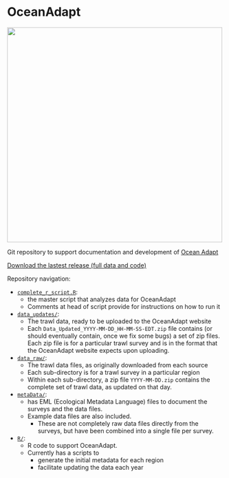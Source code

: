 # OceanAdapt
<img src="http://pinsky.marine.rutgers.edu/wp-content/uploads/2016/07/cropped-Himokilan_Cuatros_Islas_MichelleStuart.jpg" width="500">

Git repository to support documentation and development of [Ocean Adapt](http://oceanadapt.rutgers.edu)  

[Download the lastest release (full data and code)](https://github.com/mpinsky/OceanAdapt/releases/tag/2018.1.0)  

Repository navigation:
* [`complete_r_script.R`](https://github.com/mpinsky/OceanAdapt/blob/master/complete_r_script.R): 
   * the master script that analyzes data for OceanAdapt
   * Comments at head of script provide for instructions on how to run it
* [`data_updates/`](https://github.com/mpinsky/OceanAdapt/tree/master/data_updates): 
   * The trawl data, ready to be uploaded to the OceanAdapt website
   * Each `Data_Updated_YYYY-MM-DD_HH-MM-SS-EDT.zip` file contains (or should eventually contain, once we fix some bugs) a set of zip files. Each zip file is for a particular trawl survey and is in the format that the OceanAdapt website expects upon uploading.
* [`data_raw/`](https://github.com/mpinsky/OceanAdapt/tree/master/data_raw): 
   * The trawl data files, as originally downloaded from each source
   * Each sub-directory is for a trawl survey in a particular region
   * Within each sub-directory, a zip file `YYYY-MM-DD.zip` contains the complete set of trawl data, as updated on that day.
* [`metaData/`](https://github.com/mpinsky/OceanAdapt/tree/master/metaData): 
   * has EML (Ecological Metadata Language) files to document the surveys and the data files. 
   * Example data files are also included. 
     * These are not completely raw data files directly from the surveys, but have been combined into a single file per survey.
* [`R/`](https://github.com/mpinsky/OceanAdapt/tree/master/R): 
   * R code to support OceanAdapt. 
   * Currently has a scripts to 
     * generate the initial metadata for each region 
     * facilitate updating the data each year
